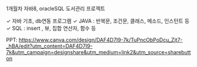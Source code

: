 1개월차 자바8, oracleSQL 도서관리 프로젝트

✓ 자바 기초, db연동 프로그램
✓ JAVA : 반복문, 조건문, 클래스, 메소드, 인스턴트 등
✓ SQL : insert , 뷰, 집합 연산자, 함수 등

PPT: https://www.canva.com/design/DAF4D7I9-7k/TuPncObPoDcu_Zjt7-_hBA/edit?utm_content=DAF4D7I9-7k&utm_campaign=designshare&utm_medium=link2&utm_source=sharebutton

